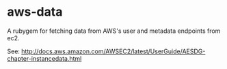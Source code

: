 aws-data
========

A rubygem for fetching data from AWS's user and metadata endpoints from ec2.

See: http://docs.aws.amazon.com/AWSEC2/latest/UserGuide/AESDG-chapter-instancedata.html
